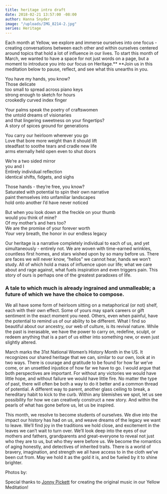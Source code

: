 ```yaml
---
title: heritage intro draft
date: 2018-02-21 13:57:00 -08:00
author: Hanna Snyder
image: "/uploads/IMG_8214-2.jpg"
series: Heritage
---
```


Each month at Yellow, we explore and immerse ourselves into one focus - creating conversations between each other and within ourselves centered around topics that hold a lot of influence in our lives. To start this month of March, we wanted to have a space for not just words on a page, but a moment to introduce you into our focus on Heritage.** **Join us in this meditation below to pause, reflect, and see what this unearths in you.

You have my hands, you know?  
Those delicate  
too small to spread across piano keys  
strong enough to sketch for hours  
crookedly curved index finger

Your palms speak the poetry of craftswomen  
the untold dreams of visionaries  
and that lingering sweetness on your fingertips?  
A story of spices ground for generations

You carry our heirloom wherever you go  
Love that bore more weight than it should lift  
steadfast to soothe tears and cradle new life  
arms eternally held open even to shut doors

We’re a two sided mirror  
you and I  
Entirely individual reflection  
identical shifts, fidgets, and sighs

Those hands - they’re free, you know?  
Saturated with potential to spin their own narrative  
paint themselves into unfamiliar landscapes  
hold onto another I’d have never noticed

But when you look down at the freckle on your thumb  
would you think of mine?  
Of my mother’s and hers too?  
We are the promise of your forever worth  
Your very breath, the honor in our endless legacy

Our heritage is a narrative completely individual to each of us, and yet simultaneously - entirely not. We are woven with time-earned wrinkles, countless first homes, and stars wished upon by so many before us. There are faces we will never know, “hellos” we cannot hear, hands we won’t study. All of which hold a mass of influence upon our life; what we care about and rage against, what fuels inspiration and even triggers pain. This story of ours is perhaps one of the greatest paradoxes of life. 

### A tale to which much is already ingrained and unmalleable; a future of which we have the choice to compose.

We all have some form of heirloom sitting on a metaphorical (or not) shelf, each with their own effect. Some of yours may spark careers or gift sentiment in the exact moment you need. Others, even when painful, have the potential to remind us of our ability to be different. What I find so beautiful about our ancestry, our web of culture, is its revival nature. While the past is inerasable, we have the power to carry on, redefine, sculpt, or redeem anything that is a part of us either into something new, or even just slightly altered.

March marks the 31st National Women’s History Month in the US. It recognizes our shared heritage that we can, similar to our own, look at in two ways. There is courage and gratitude to be found for how far we’ve come, or an unsettled injustice of how far we have to go. I would argue that both perspectives are important. For without any victories we would have little hope, and without failure we would have little fire. No matter the type of past, there will often be both a way to do it better and a common thread of potential. A different way to parent, another glass ceiling to break, a hereditary habit to kick to the curb. Within any blemishes we spot, let us see possibility for how we can creatively construct a new story. And within the pearls of what has gone before us, let us be inspired.

This month, we resolve to become students of ourselves. We dive into the impact our history has had on us, and weave dreams of the legacy we want to leave. We’ll find joy in the traditions we hold close, and excitement in the leaves we can’t wait to turn over. We’ll look deep into the eyes of our mothers and fathers, grandparents and great-everyone to reveal not just who they are to us, but who they were before us. We become the romantics of aging honestly, and detectives of inherited traits. There is a world of bravery, imagination, and strength we all have access to in the cloth we’ve been cut from. May we hold it as the gold it is, and be fueled by it to shine brighter.

Photos by:

Special thanks to [Jonny Pickett](https://auralgauge.com/) for creating the original music in our Yellow Meditation!